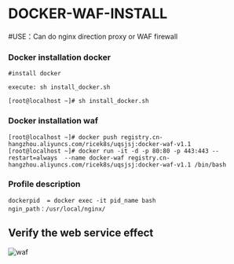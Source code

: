 # DOCKER-WAF-INSTALL #

#USE：Can do nginx direction proxy or WAF firewall


### Docker installation docker ###



    #install docker

    execute: sh install_docker.sh

    [root@localhost ~]# sh install_docker.sh


### Docker installation waf ###

    [root@localhost ~]# docker push registry.cn-hangzhou.aliyuncs.com/ricek8s/uqsjsj:docker-waf-v1.1
    [root@localhost ~]# docker run -it -d -p 80:80 -p 443:443 --restart=always  --name docker-waf registry.cn-hangzhou.aliyuncs.com/ricek8s/uqsjsj:docker-waf-v1.1 /bin/bash



### Profile description ###
    dockerpid  = docker exec -it pid_name bash
    ngin_path：/usr/local/nginx/



## Verify the web service effect ##
![waf](https://share-emlog.oss-cn-beijing.aliyuncs.com/waf-web.png)






